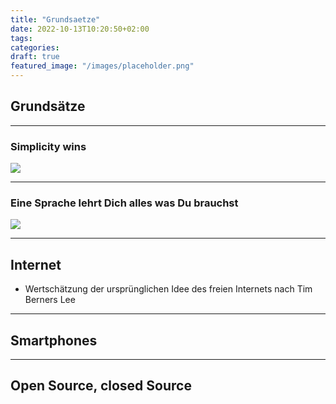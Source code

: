 ```yaml
---
title: "Grundsaetze"
date: 2022-10-13T10:20:50+02:00
tags:
categories:
draft: true
featured_image: "/images/placeholder.png"
---
```


## Grundsätze

---

### Simplicity wins

![](/images/swordversusgun.gif)


---

### Eine Sprache lehrt Dich alles was Du brauchst

![](/images/cars.gif)

---

## Internet
- Wertschätzung der ursprünglichen Idee des freien Internets nach Tim Berners Lee


--- 

## Smartphones


---

## Open Source, closed Source
